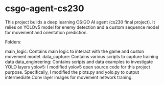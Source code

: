 # csgo-agent-cs230

This project builds a deep learning CS:GO AI agent (cs230 final project).
It relies on YOLOv5 model for enemy detection and a custom sequence model for
movement and orientation prediction.

Folders:

main_logic: Contains main logic to interact with the game and custon movement model.
data_capture: Contains various scripts to capture training data
data_engineering: Contains scripts and data examples to investigate YOLO layers
yolov5: I modified yolov5 open source code for this project purpose. Specifically,
		I modified the plots.py and yolo.py to output intermediate Conv layer images
		for movement network traning.
